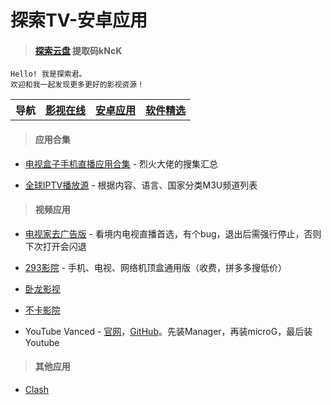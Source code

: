 # 探索TV-安卓应用

> #### [探索云盘](https://caiyun.139.com/m/i?105Cq61IGQYVX) 提取码kNcK

    Hello! 我是探索君。
    欢迎和我一起发现更多更好的影视资源！

<table>
<tr>
<th>导航</th>
<th><a href="index.html">影视在线</a></th>
<th><a href="app.html">安卓应用</a></th>
<th><a href="pcsoft.html">软件精选</a></th>
</tr>
</table>

> #### 应用合集

* [电视盒子手机直播应用合集](https://apphot.cc/27447.html) - 烈火大佬的搜集汇总

* [全球IPTV播放源](https://github.com/iptv-org/iptv) - 根据内容、语言、国家分类M3U频道列表<br>

> #### 视频应用

* [电视家去广告版](https://tywanji.lanzouo.com/iChxix3jikd) - 看境内电视直播首选，有个bug，退出后需强行停止，否则下次打开会闪退

* [293影院](http://www.293so.com) - 手机、电视、网络机顶盒通用版（收费，拼多多搜低价）

* [卧龙影视](https://www.wolong.tv)

* [不卡影院](https://buka6.app)

* YouTube Vanced - [官网](https://vancedapp.com/)，[GitHub](https://github.com/YTVanced/VancedManager)。先装Manager，再装microG，最后装Youtube<br>

> #### 其他应用

* [Clash](https://github.com/Kr328/ClashForAndroid/releases)
